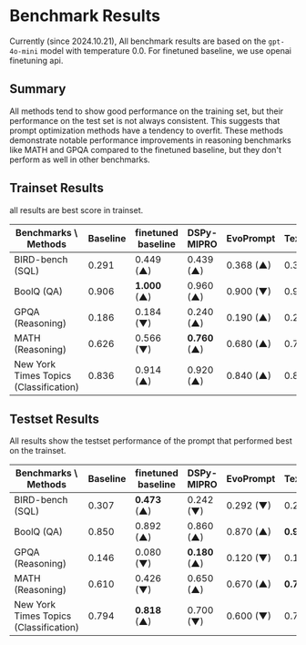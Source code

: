 # Benchmark Results

Currently (since 2024.10.21), All benchmark results are based on the `gpt-4o-mini` model with temperature 0.0.
For finetuned baseline, we use openai finetuning api.

## Summary

All methods tend to show good performance on the training set, but their performance on the test set is not always consistent. This suggests that prompt optimization methods have a tendency to overfit.
These methods demonstrate notable performance improvements in reasoning benchmarks like MATH and GPQA compared to the finetuned baseline, but they don't perform as well in other benchmarks.

## Trainset Results

all results are best score in trainset.

| Benchmarks \ Methods                   | Baseline | finetuned baseline | DSPy-MIPRO    | EvoPrompt | TextGradientTrainer | FewShotTrainer | ExpelTrainer | OptunaTrainer | TextGradEvoTrainer |
| -------------------------------------- | -------- | ------------------ | ------------- | --------- | ------------------- | -------------- | ------------ | ------------- | ------------------ |
| BIRD-bench (SQL)                       | 0.291    | 0.449 (▲)          | 0.439 (▲)     | 0.368 (▲) | 0.394 (▲)           | 0.357 (▲)      | -            | **0.490** (▲) | -                  |
| BoolQ (QA)                             | 0.906    | **1.000** (▲)      | 0.960 (▲)     | 0.900 (▼) | 0.910 (▲)           | 0.947 (▲)      | -            | **1.000** (▲) | 0.960 (▲)          |
| GPQA (Reasoning)                       | 0.186    | 0.184 (▼)          | 0.240 (▲)     | 0.190 (▲) | 0.230 (▲)           | 0.105 (▼)      | -            | **0.280** (▲) | 0.230 (▲)          |
| MATH (Reasoning)                       | 0.626    | 0.566 (▼)          | **0.760** (▲) | 0.680 (▲) | 0.730 (▲)           | 0.681 (▲)      | -            | **0.760** (▲) | 0.750 (▲)          |
| New York Times Topics (Classification) | 0.836    | 0.914 (▲)          | 0.920 (▲)     | 0.840 (▲) | 0.860 (▲)           | 0.830 (▼)      | -            | **0.960** (▲) | 0.930 (▲)          |

## Testset Results

All results show the testset performance of the prompt that performed best on the trainset.

| Benchmarks \ Methods                   | Baseline | finetuned baseline | DSPy-MIPRO    | EvoPrompt | TextGradientTrainer | FewShotTrainer | ExpelTrainer | OptunaTrainer | TextGradEvoTrainer |
| -------------------------------------- | -------- | ------------------ | ------------- | --------- | ------------------- | -------------- | ------------ | ------------- | ------------------ |
| BIRD-bench (SQL)                       | 0.307    | **0.473** (▲)      | 0.242 (▼)     | 0.292 (▼) | 0.285 (▼)           | 0.083 (▼)      | -            | 0.294 (▼)     | -                  |
| BoolQ (QA)                             | 0.850    | 0.892 (▲)          | 0.860 (▲)     | 0.870 (▲) | **0.920** (▲)       | 0.900 (▲)      | -            | 0.860 (▲)     | 0.890 (▲)          |
| GPQA (Reasoning)                       | 0.146    | 0.080 (▼)          | **0.180** (▲) | 0.120 (▼) | 0.140 (▼)           | 0.110 (▼)      | -            | 0.120 (▼)     | 0.110 (▼)          |
| MATH (Reasoning)                       | 0.610    | 0.426 (▼)          | 0.650 (▲)     | 0.670 (▲) | **0.720** (▲)       | 0.670 (▲)      | -            | **0.720** (▲) | 0.660 (▲)          |
| New York Times Topics (Classification) | 0.794    | **0.818** (▲)      | 0.700 (▼)     | 0.600 (▼) | 0.730 (▼)           | 0.770 (▼)      | -            | 0.710 (▼)     | 0.780 (▼)          |
